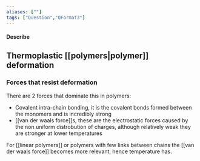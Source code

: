 ```yaml
---
aliases: [""]
tags: ["Question","QFormat3"]
---
```


#### Describe
## Thermoplastic [[polymers|polymer]] deformation
### Forces that resist deformation
There are 2 forces that dominate this in polymers:
- Covalent intra-chain bonding, it is the covalent bonds formed between the monomers and is incredibly strong
- [[van der waals force]]s, these are the electrostatic forces caused by the non uniform distrobution of charges, although relatively weak they are stronger at lower temperatures

For [[linear polymers]] or polymers with few links between chains the [[van der waals force]] becomes more relevant, hence temperature has.